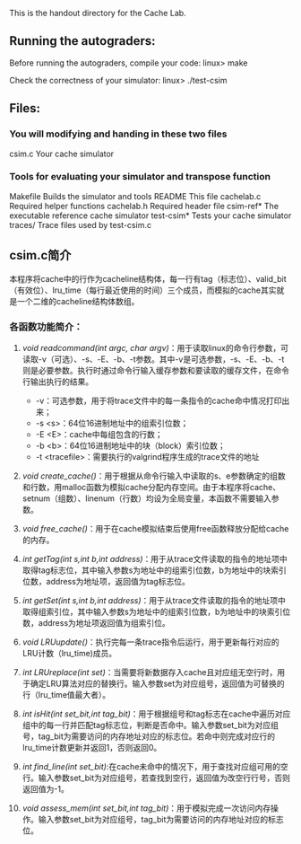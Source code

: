 This is the handout directory for the Cache Lab.

## Running the autograders:

Before running the autograders, compile your code:
    linux> make

Check the correctness of your simulator:
    linux> ./test-csim

## Files:

### You will modifying and handing in these two files
csim.c       Your cache simulator

### Tools for evaluating your simulator and transpose function
Makefile     Builds the simulator and tools
README       This file
cachelab.c   Required helper functions
cachelab.h   Required header file
csim-ref*    The executable reference cache simulator
test-csim*   Tests your cache simulator
traces/      Trace files used by test-csim.c

## csim.c简介

本程序将cache中的行作为cacheline结构体，每一行有tag（标志位）、valid_bit（有效位）、lru_time（每行最近使用的时间）三个成员，而模拟的cache其实就是一个二维的cacheline结构体数组。

### 各函数功能简介：

1. *void readcommand(int argc, char argv)*：用于读取linux的命令行参数，可读取-v（可选）、-s、-E、-b、-t参数。其中-v是可选参数，-s、-E、-b、-t 则是必要参数。执行时通过命令行输入缓存参数和要读取的缓存文件，在命令行输出执行的结果。

	- -v：可选参数，用于将trace文件中的每一条指令的cache命中情况打印出来；
	- -s  &lt;s&gt;：64位16进制地址中的组索引位数；
	- -E  &lt;E&gt;：cache中每组包含的行数；
	- -b  &lt;b&gt;：64位16进制地址中的块（block）索引位数；
	- -t  &lt;tracefile&gt;：需要执行的valgrind程序生成的trace文件的地址
2. *void create_cache()*：用于根据从命令行输入中读取的s、e参数确定的组数和行数，用malloc函数为模拟cache分配内存空间。由于本程序将cache、setnum（组数）、linenum（行数）均设为全局变量，本函数不需要输入参数。
3. *void free_cache()*：用于在cache模拟结束后使用free函数释放分配给cache的内存。
4. *int getTag(int s,int b,int address)*：用于从trace文件读取的指令的地址项中取得tag标志位，其中输入参数s为地址中的组索引位数，b为地址中的块索引位数，address为地址项，返回值为tag标志位。
5. *int getSet(int s,int b,int address)*：用于从trace文件读取的指令的地址项中取得组索引位，其中输入参数s为地址中的组索引位数，b为地址中的块索引位数，address为地址项返回值为组索引位。
6. *void LRUupdate()*：执行完每一条trace指令后运行，用于更新每行对应的LRU计数（lru_time)成员。
7. *int LRUreplace(int set)*：当需要将新数据存入cache且对应组无空行时，用于确定LRU算法对应的替换行。输入参数set为对应组号，返回值为可替换的行（lru_time值最大者）。
8. *int isHit(int set_bit,int tag_bit)*：用于根据组号和tag标志在cache中遍历对应组中的每一行并匹配tag标志位，判断是否命中。输入参数set_bit为对应组号，tag_bit为需要访问的内存地址对应的标志位。若命中则完成对应行的lru_time计数更新并返回1，否则返回0。
9. *int find_line(int set_bit)*:在cache未命中的情况下，用于查找对应组可用的空行。输入参数set_bit为对应组号，若查找到空行，返回值为改空行行号，否则返回值为-1。
10. *void assess_mem(int set_bit,int tag_bit)*：用于模拟完成一次访问内存操作。输入参数set_bit为对应组号，tag_bit为需要访问的内存地址对应的标志位。
